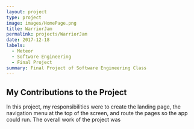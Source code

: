```yaml
---
layout: project
type: project
image: images/HomePage.png
title: WarriorJam
permalink: projects/WarriorJam
date: 2017-12-18
labels:
  - Meteor
  - Software Engineering
  - Final Project
summary: Final Project of Software Engineering Class 
---
```

## My Contributions to the Project
In this project, my responsibilities were to create the landing page, the navigation menu at the top of the screen, and route the pages so the app could run. The overall work of the project was 
